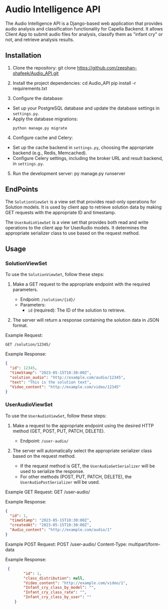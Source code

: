 # Audio Intelligence API

The Audio Intelligence API is a Django-based web application that provides audio analysis and classification functionality for Capella Backend. It allows Client App to submit audio files for analysis, classify them as "infant cry" or not, and retrieve analysis results.

## Installation

1. Clone the repository:
    git clone https://github.com/zeeshan-shafeek/Audio_API.git

2. Install the project dependencies:
    cd Audio_API
    pip install -r requirements.txt


3. Configure the database:
- Set up your PostgreSQL database and update the database settings in `settings.py`.
- Apply the database migrations:
  ```
  python manage.py migrate
  ```

4. Configure cache and Celery:
- Set up the cache backend in `settings.py`, choosing the appropriate backend (e.g., Redis, Memcached).
- Configure Celery settings, including the broker URL and result backend, in `settings.py`.

5. Run the development server:
    py manage.py runserver

## EndPoints

The `SolutionViewSet` is a view set that provides read-only operations for Solution models. It is used by client app to retrieve solution data by making GET requests with the appropriate ID and timestamp.

The `UserAudioViewSet` is a view set that provides both read and write operations to the client app for UserAudio models. It determines the appropriate serializer class to use based on the request method.




## Usage

### SolutionViewSet
To use the `SolutionViewSet`, follow these steps:

1. Make a GET request to the appropriate endpoint with the required parameters.
   - Endpoint: `/solution/{id}/`
   - Parameters:
     - `id` (required): The ID of the solution to retrieve.

2. The server will return a response containing the solution data in JSON format.

Example Request:

    GET /solution/12345/


Example Response:

```json
{
  "id": 12345,
  "timeStamp": "2023-05-15T10:30:00Z",
  "solution_audio": "http://example.com/audio/12345",
  "text": "This is the solution text",
  "Video_content": "http://example.com/video/12345"
}
```

### UserAudioViewSet
To use the `UserAudioViewSet`, follow these steps:

1. Make a request to the appropriate endpoint using the desired HTTP method (GET, POST, PUT, PATCH, DELETE).
   - Endpoint: `/user-audio/`

2. The server will automatically select the appropriate serializer class based on the request method.
   - If the request method is GET, the `UserAudioGetSerializer` will be used to serialize the response.
   - For other methods (POST, PUT, PATCH, DELETE), the `UserAudioPostSerializer` will be used.

Example GET Request:
    GET /user-audio/


Example Response:

```json
{
  "id": 1,
  "timeStamp": "2023-05-15T10:30:00Z",
  "createdAt": "2023-05-15T10:30:00Z",
  "Audio_content": "http://example.com/audio/1"
}
```

Example POST Request:
    POST /user-audio/
    Content-Type: multipart/form-data

Example Response:

```json
 {
        "id": 1,
        "class_distribution": null,
        "Video_content": "http://example.com/video/1",
        "Infant_cry_class_by_model": "",
        "Infant_cry_class_rate": "",
        "Infant_cry_class_by_user": ""
    }
```

